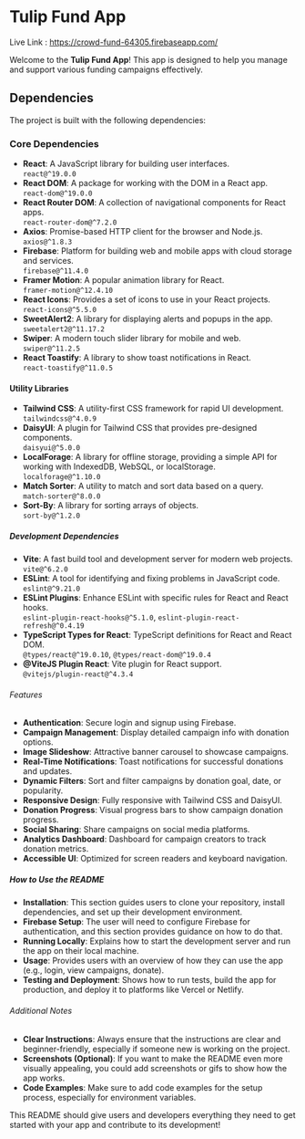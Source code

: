 # Tulip Fund App


Live Link : https://crowd-fund-64305.firebaseapp.com/

Welcome to the **Tulip Fund App**! This app is designed to help you manage and support various funding campaigns effectively.

## Dependencies

The project is built with the following dependencies:

### Core Dependencies
- **React**: A JavaScript library for building user interfaces.  
  `react@^19.0.0`
- **React DOM**: A package for working with the DOM in a React app.  
  `react-dom@^19.0.0`
- **React Router DOM**: A collection of navigational components for React apps.  
  `react-router-dom@^7.2.0`
- **Axios**: Promise-based HTTP client for the browser and Node.js.  
  `axios@^1.8.3`
- **Firebase**: Platform for building web and mobile apps with cloud storage and services.  
  `firebase@^11.4.0`
- **Framer Motion**: A popular animation library for React.  
  `framer-motion@^12.4.10`
- **React Icons**: Provides a set of icons to use in your React projects.  
  `react-icons@^5.5.0`
- **SweetAlert2**: A library for displaying alerts and popups in the app.  
  `sweetalert2@^11.17.2`
- **Swiper**: A modern touch slider library for mobile and web.  
  `swiper@^11.2.5`
- **React Toastify**: A library to show toast notifications in React.  
  `react-toastify@^11.0.5`

#### Utility Libraries
- **Tailwind CSS**: A utility-first CSS framework for rapid UI development.  
  `tailwindcss@^4.0.9`
- **DaisyUI**: A plugin for Tailwind CSS that provides pre-designed components.  
  `daisyui@^5.0.0`
- **LocalForage**: A library for offline storage, providing a simple API for working with IndexedDB, WebSQL, or localStorage.  
  `localforage@^1.10.0`
- **Match Sorter**: A utility to match and sort data based on a query.  
  `match-sorter@^8.0.0`
- **Sort-By**: A library for sorting arrays of objects.  
  `sort-by@^1.2.0`

##### Development Dependencies
- **Vite**: A fast build tool and development server for modern web projects.  
  `vite@^6.2.0`
- **ESLint**: A tool for identifying and fixing problems in JavaScript code.  
  `eslint@^9.21.0`
- **ESLint Plugins**: Enhance ESLint with specific rules for React and React hooks.  
  `eslint-plugin-react-hooks@^5.1.0`, `eslint-plugin-react-refresh@^0.4.19`
- **TypeScript Types for React**: TypeScript definitions for React and React DOM.  
  `@types/react@^19.0.10`, `@types/react-dom@^19.0.4`
- **@ViteJS Plugin React**: Vite plugin for React support.  
  `@vitejs/plugin-react@^4.3.4`



###### Features

- **Authentication**: Secure login and signup using Firebase.
- **Campaign Management**: Display detailed campaign info with donation options.
- **Image Slideshow**: Attractive banner carousel to showcase campaigns.
- **Real-Time Notifications**: Toast notifications for successful donations and updates.
- **Dynamic Filters**: Sort and filter campaigns by donation goal, date, or popularity.
- **Responsive Design**: Fully responsive with Tailwind CSS and DaisyUI.
- **Donation Progress**: Visual progress bars to show campaign donation progress.
- **Social Sharing**: Share campaigns on social media platforms.
- **Analytics Dashboard**: Dashboard for campaign creators to track donation metrics.
- **Accessible UI**: Optimized for screen readers and keyboard navigation.


##### How to Use the README

- **Installation**: This section guides users to clone your repository, install dependencies, and set up their development environment.
- **Firebase Setup**: The user will need to configure Firebase for authentication, and this section provides guidance on how to do that.
- **Running Locally**: Explains how to start the development server and run the app on their local machine.
- **Usage**: Provides users with an overview of how they can use the app (e.g., login, view campaigns, donate).
- **Testing and Deployment**: Shows how to run tests, build the app for production, and deploy it to platforms like Vercel or Netlify.

###### Additional Notes

- **Clear Instructions**: Always ensure that the instructions are clear and beginner-friendly, especially if someone new is working on the project.
- **Screenshots (Optional)**: If you want to make the README even more visually appealing, you could add screenshots or gifs to show how the app works.
- **Code Examples**: Make sure to add code examples for the setup process, especially for environment variables.

This README should give users and developers everything they need to get started with your app and contribute to its development!


